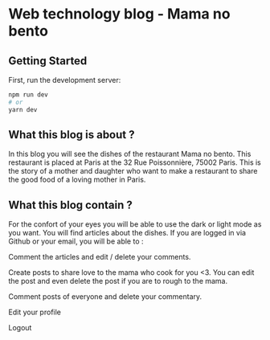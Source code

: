 
# Web technology blog - Mama no bento

## Getting Started

First, run the development server:

```bash
npm run dev
# or
yarn dev
```
## What this blog is about ? 

In this blog you will see the dishes of the restaurant Mama no bento. This restaurant is placed at Paris at the 32 Rue Poissonnière, 75002 Paris.
This is the story of a mother and daughter who want to make a restaurant to share the good food of a loving mother in Paris.

## What this blog contain ? 

For the confort of your eyes you will be able to use the dark or light mode as you want.
You will find articles about the dishes. If you are logged in via Github or your email, you will be able to : 

Comment the articles and edit / delete your comments. 

Create posts to share love to the mama who cook for you <3. You can edit the post and even delete the post if you are to rough to the mama.

Comment posts of everyone and delete your commentary.

Edit your profile 

Logout
